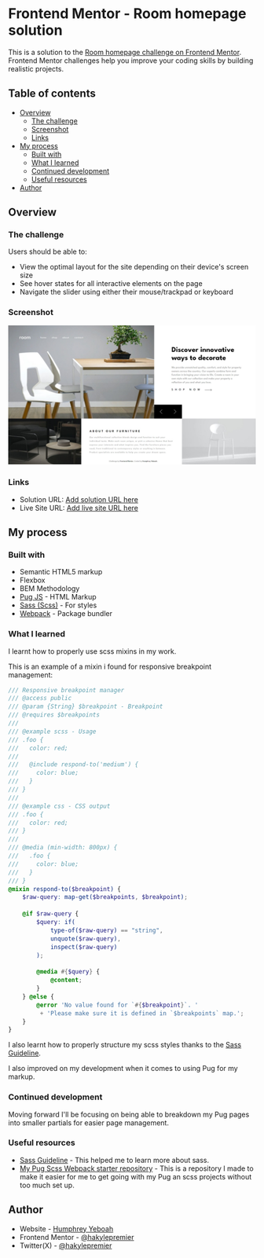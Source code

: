 <!-- @format -->

# Frontend Mentor - Room homepage solution

This is a solution to the [Room homepage challenge on Frontend Mentor](https://www.frontendmentor.io/challenges/room-homepage-BtdBY_ENq). Frontend Mentor challenges help you improve your coding skills by building realistic projects.

## Table of contents

- [Overview](#overview)
  - [The challenge](#the-challenge)
  - [Screenshot](#screenshot)
  - [Links](#links)
- [My process](#my-process)
  - [Built with](#built-with)
  - [What I learned](#what-i-learned)
  - [Continued development](#continued-development)
  - [Useful resources](#useful-resources)
- [Author](#author)

## Overview

### The challenge

Users should be able to:

- View the optimal layout for the site depending on their device's screen size
- See hover states for all interactive elements on the page
- Navigate the slider using either their mouse/trackpad or keyboard

### Screenshot

![](./screenshot.jpeg)

### Links

- Solution URL: [Add solution URL here](https://github.com/hakylepremier/room-homepage-frontend)
- Live Site URL: [Add live site URL here](https://effortless-puppy-3b6256.netlify.app/)

## My process

### Built with

- Semantic HTML5 markup
- Flexbox
- BEM Methodology
- [Pug JS](https://pugjs.org/api/getting-started.html) - HTML Markup
- [Sass (Scss)](https://sass-lang.com/) - For styles
- [Webpack](https://webpack.js.org/) - Package bundler

### What I learned

I learnt how to properly use scss mixins in my work.

This is an example of a mixin i found for responsive breakpoint management:

```scss
/// Responsive breakpoint manager
/// @access public
/// @param {String} $breakpoint - Breakpoint
/// @requires $breakpoints
///
/// @example scss - Usage
/// .foo {
///   color: red;
///
///   @include respond-to('medium') {
///     color: blue;
///   }
/// }
///
/// @example css - CSS output
/// .foo {
///   color: red;
/// }
///
/// @media (min-width: 800px) {
///   .foo {
///     color: blue;
///   }
/// }
@mixin respond-to($breakpoint) {
	$raw-query: map-get($breakpoints, $breakpoint);

	@if $raw-query {
		$query: if(
			type-of($raw-query) == "string",
			unquote($raw-query),
			inspect($raw-query)
		);

		@media #{$query} {
			@content;
		}
	} @else {
		@error 'No value found for `#{$breakpoint}`. '
         + 'Please make sure it is defined in `$breakpoints` map.';
	}
}
```

I also learnt how to properly structure my scss styles thanks to the [Sass Guideline](https://sass-guidelin.es).

I also improved on my development when it comes to using Pug for my markup.

### Continued development

Moving forward I'll be focusing on being able to breakdown my Pug pages into smaller partials for easier page management.

### Useful resources

- [Sass Guideline](https://sass-guidelin.es) - This helped me to learn more about sass.
- [My Pug Scss Webpack starter repository](https://www.example.com) - This is a repository I made to make it easier for me to get going with my Pug an scss projects without too much set up.

## Author

- Website - [Humphrey Yeboah](https://www.humphreyyeboah.com)
- Frontend Mentor - [@hakylepremier](https://www.frontendmentor.io/profile/hakylepremier)
- Twitter(X) - [@hakylepremier](https://www.twitter.com/hakylepremier)
